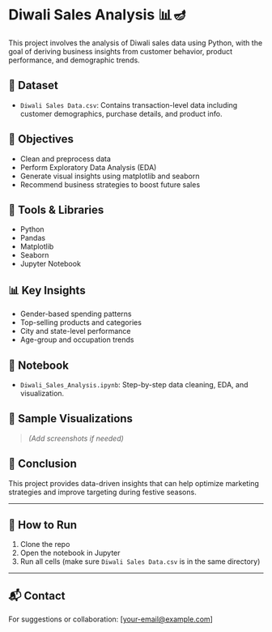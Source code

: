 # Diwali Sales Analysis 📊🪔

This project involves the analysis of Diwali sales data using Python, with the goal of deriving business insights from customer behavior, product performance, and demographic trends.

## 📁 Dataset
- `Diwali Sales Data.csv`: Contains transaction-level data including customer demographics, purchase details, and product info.

## 📌 Objectives
- Clean and preprocess data
- Perform Exploratory Data Analysis (EDA)
- Generate visual insights using matplotlib and seaborn
- Recommend business strategies to boost future sales

## 🔧 Tools & Libraries
- Python
- Pandas
- Matplotlib
- Seaborn
- Jupyter Notebook

## 📊 Key Insights
- Gender-based spending patterns
- Top-selling products and categories
- City and state-level performance
- Age-group and occupation trends

## 📓 Notebook
- `Diwali_Sales_Analysis.ipynb`: Step-by-step data cleaning, EDA, and visualization.

## 📸 Sample Visualizations
> *(Add screenshots if needed)*

## 🧠 Conclusion
This project provides data-driven insights that can help optimize marketing strategies and improve targeting during festive seasons.

---

## 🚀 How to Run
1. Clone the repo
2. Open the notebook in Jupyter
3. Run all cells (make sure `Diwali Sales Data.csv` is in the same directory)

---

## 📬 Contact
For suggestions or collaboration: [your-email@example.com]


